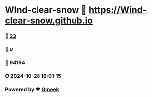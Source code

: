 # WInd-clear-snow :link: https://Wind-clear-snow.github.io 
### :page_facing_up: [23](https://Wind-clear-snow.github.io/tag.html) 
### :speech_balloon: 0 
### :hibiscus: 94194 
### :alarm_clock: 2024-10-28 16:01:15 
### Powered by :heart: [Gmeek](https://github.com/Meekdai/Gmeek)
